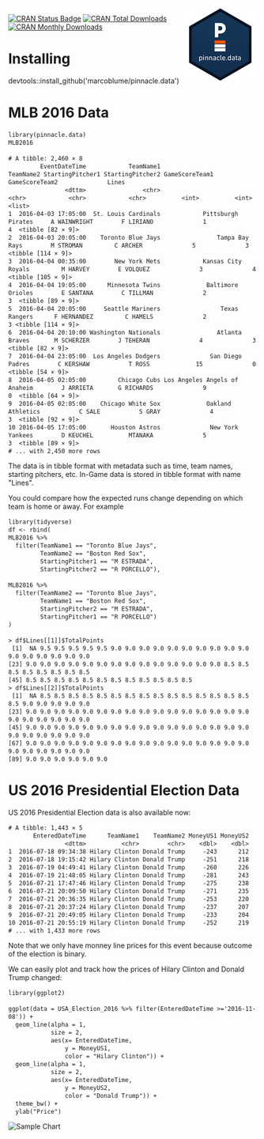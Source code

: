 <div style='position:relative;float:right;'><img src='r-pinnacle-data-sm.png'></div>

[![CRAN Status Badge](https://www.r-pkg.org/badges/version/pinnacle.data)](https://cran.r-project.org/package=pinnacle.data) [![CRAN Total Downloads](http://cranlogs.r-pkg.org/badges/grand-total/pinnacle.data)](https://cran.r-project.org/package=pinnacle.data) [![CRAN Monthly Downloads](http://cranlogs.r-pkg.org/badges/pinnacle.data)](https://cran.r-project.org/package=pinnacle.data)

# Installing
devtools::install_github('marcoblume/pinnacle.data')

# MLB 2016 Data

```{r}
library(pinnacle.data)
MLB2016

# A tibble: 2,460 × 8
         EventDateTime            TeamName1                     TeamName2 StartingPitcher1 StartingPitcher2 GameScoreTeam1 GameScoreTeam2              Lines
                <dttm>                <chr>                         <chr>            <chr>            <chr>          <int>          <int>             <list>
1  2016-04-03 17:05:00  St. Louis Cardinals            Pittsburgh Pirates     A WAINWRIGHT        F LIRIANO              1              4  <tibble [82 × 9]>
2  2016-04-03 20:05:00    Toronto Blue Jays                Tampa Bay Rays        M STROMAN         C ARCHER              5              3 <tibble [114 × 9]>
3  2016-04-04 00:35:00        New York Mets            Kansas City Royals         M HARVEY        E VOLQUEZ              3              4 <tibble [105 × 9]>
4  2016-04-04 19:05:00      Minnesota Twins             Baltimore Orioles        E SANTANA        C TILLMAN              2              3  <tibble [89 × 9]>
5  2016-04-04 20:05:00     Seattle Mariners                 Texas Rangers      F HERNANDEZ         C HAMELS              2              3 <tibble [114 × 9]>
6  2016-04-04 20:10:00 Washington Nationals                Atlanta Braves       M SCHERZER        J TEHERAN              4              3  <tibble [82 × 9]>
7  2016-04-04 23:05:00  Los Angeles Dodgers              San Diego Padres        C KERSHAW           T ROSS             15              0  <tibble [54 × 9]>
8  2016-04-05 02:05:00         Chicago Cubs Los Angeles Angels of Anaheim        J ARRIETA       G RICHARDS              9              0  <tibble [64 × 9]>
9  2016-04-05 02:05:00    Chicago White Sox             Oakland Athletics           C SALE           S GRAY              4              3  <tibble [92 × 9]>
10 2016-04-05 17:05:00       Houston Astros              New York Yankees        D KEUCHEL          MTANAKA              5              3  <tibble [89 × 9]>
# ... with 2,450 more rows
```

The data is in tibble format with metadata such as time, team names, starting pitchers, etc. In-Game data is stored in tibble format with name "Lines".

You could compare how the expected runs change depending on which team is home or away.
For example

```{r}
library(tidyverse)
df <- rbind(
MLB2016 %>% 
  filter(TeamName1 == "Toronto Blue Jays",
         TeamName2 == "Boston Red Sox",
         StartingPitcher1 == "M ESTRADA",
         StartingPitcher2 == "R PORCELLO"),

MLB2016 %>% 
  filter(TeamName2 == "Toronto Blue Jays",
         TeamName1 == "Boston Red Sox",
         StartingPitcher2 == "M ESTRADA",
         StartingPitcher1 == "R PORCELLO")
)

> df$Lines[[1]]$TotalPoints
 [1]  NA 9.5 9.5 9.5 9.5 9.5 9.0 9.0 9.0 9.0 9.0 9.0 9.0 9.0 9.0 9.0 9.0 9.0 9.0 9.0 9.0 9.0
[23] 9.0 9.0 9.0 9.0 9.0 9.0 9.0 9.0 9.0 9.0 9.0 9.0 9.0 9.0 8.5 8.5 8.5 8.5 8.5 8.5 8.5 8.5
[45] 8.5 8.5 8.5 8.5 8.5 8.5 8.5 8.5 8.5 8.5 8.5 8.5
> df$Lines[[2]]$TotalPoints
 [1]  NA 8.5 8.5 8.5 8.5 8.5 8.5 8.5 8.5 8.5 8.5 8.5 8.5 8.5 8.5 8.5 8.5 9.0 9.0 9.0 9.0 9.0
[23] 9.0 9.0 9.0 9.0 9.0 9.0 9.0 9.0 9.0 9.0 9.0 9.0 9.0 9.0 9.0 9.0 9.0 9.0 9.0 9.0 9.0 9.0
[45] 9.0 9.0 9.0 9.0 9.0 9.0 9.0 9.0 9.0 9.0 9.0 9.0 9.0 9.0 9.0 9.0 9.0 9.0 9.0 9.0 9.0 9.0
[67] 9.0 9.0 9.0 9.0 9.0 9.0 9.0 9.0 9.0 9.0 9.0 9.0 9.0 9.0 9.0 9.0 9.0 9.0 9.0 9.0 9.0 9.0
[89] 9.0 9.0 9.0 9.0 9.0 9.0
```

# US 2016 Presidential Election Data

US 2016 Presidential Election data is also available now:

```{r}
# A tibble: 1,443 × 5
       EnteredDateTime      TeamName1    TeamName2 MoneyUS1 MoneyUS2
                <dttm>          <chr>        <chr>    <dbl>    <dbl>
1  2016-07-18 09:34:38 Hilary Clinton Donald Trump     -243      212
2  2016-07-18 19:15:42 Hilary Clinton Donald Trump     -251      218
3  2016-07-19 04:49:41 Hilary Clinton Donald Trump     -260      226
4  2016-07-19 21:48:05 Hilary Clinton Donald Trump     -281      243
5  2016-07-21 17:47:46 Hilary Clinton Donald Trump     -275      238
6  2016-07-21 20:09:50 Hilary Clinton Donald Trump     -271      235
7  2016-07-21 20:36:35 Hilary Clinton Donald Trump     -253      220
8  2016-07-21 20:37:24 Hilary Clinton Donald Trump     -237      207
9  2016-07-21 20:49:05 Hilary Clinton Donald Trump     -233      204
10 2016-07-21 20:55:19 Hilary Clinton Donald Trump     -252      219
# ... with 1,433 more rows
```

Note that we only have monney line prices for this event because outcome of the election is binary.

We can easily plot and track how the prices of Hilary Clinton and Donald Trump changed:

```{r}
library(ggplot2)

ggplot(data = USA_Election_2016 %>% filter(EnteredDateTime >='2016-11-08')) +
  geom_line(alpha = 1, 
            size = 2,
            aes(x= EnteredDateTime, 
                y = MoneyUS1,
                color = "Hilary Clinton")) +
  geom_line(alpha = 1, 
            size = 2,
            aes(x= EnteredDateTime, 
                y = MoneyUS2, 
                color = "Donald Trump")) +
  theme_bw() +
  ylab("Price")
```

![Sample Chart](https://raw.githubusercontent.com/marcoblume/pinnacle.data/master/sampleplot.png)